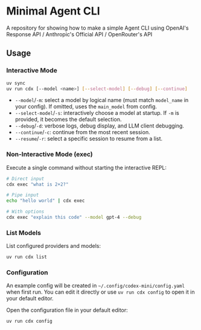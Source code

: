 # Minimal Agent CLI

A repository for showing how to make a simple Agent CLI using OpenAI's Response API / Anthropic's Official API / OpenRouter's API

## Usage

### Interactive Mode

```bash
uv sync
uv run cdx [--model <name>] [--select-model] [--debug] [--continue]
```

- `--model`/`-m`: select a model by logical name (must match `model_name` in your config). If omitted, uses the `main_model` from config.
- `--select-model`/`-s`: interactively choose a model at startup. If `-m` is provided, it becomes the default selection.
- `--debug`/`-d`: verbose logs, debug display, and LLM client debugging.
- `--continue`/`-c`: continue from the most recent session.
- `--resume`/`-r`: select a specific session to resume from a list.


### Non-Interactive Mode (exec)

Execute a single command without starting the interactive REPL:

```bash
# Direct input
cdx exec "what is 2+2?"

# Pipe input
echo "hello world" | cdx exec

# With options
cdx exec "explain this code" --model gpt-4 --debug
```

### List Models

List configured providers and models:

```bash
uv run cdx list
```

### Configuration

An example config will be created in `~/.config/codex-mini/config.yaml` when first run. You can edit it directly or use `uv run cdx config` to open it in your default editor.


Open the configuration file in your default editor:

```bash
uv run cdx config
```